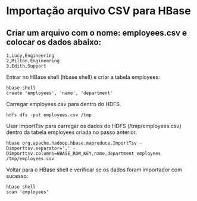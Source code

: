 # Importação arquivo CSV para HBase

## Criar um arquivo com o nome: employees.csv e colocar os dados abaixo:

```
1,Lucy,Engineering
2,Milton,Engineering
3,Edith,Support
```

Entrar no HBase shell (hbase shell) e criar a tabela employees:

```
hbase shell
create 'employees', 'name', 'department'
```

Carregar employees.csv para dentro do HDFS.

```
hdfs dfs -put employees.csv /tmp
```

Usar ImportTsv para carregar os dados do HDFS (/tmp/employees.csv) dentro da tabela
  employees criada no passo anterior.

```
hbase org.apache.hadoop.hbase.mapreduce.ImportTsv -Dimporttsv.separator=',' -Dimporttsv.columns=HBASE_ROW_KEY,name,department employees /tmp/employees.csv
```

Voltar para o HBase shell e verificar se os dados foram importador com sucesso:

```
hbase shell
scan 'employees'
```
